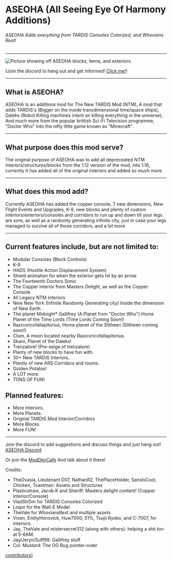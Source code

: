 <h1 id="aseoha-all-seeing-eye-of-harmony-additions-">ASEOHA (All Seeing Eye Of Harmony Additions)</h1>
<h6 id="aseoha-adds-everything-from-tardis-consoles-colorized-and-whovians-rest-">ASEOHA Adds everything from TARDIS Consoles Colorized, and Whovians Rest!</h6>
<hr>
<img src="https://media.forgecdn.net/attachments/1009/12/2024-11-06_00.png" alt="Picture showing off ASEOHA blocks, items, and exteriors.">
<p>(Join the discord to hang out and get informed! <a href="https://discord.gg/AAxEnCHQQd">Click me!</a>)</p>
<hr>
<h2 id="what-is-aseoha-">What is ASEOHA?</h2>
<p>ASEOHA Is an additions mod for The New TARDIS Mod (NTM), A mod that adds TARDIS&#39;s (Bigger on the inside transdimensional time/space ships), Daleks (Robot Killing machines intent on killing everything in the universe), And much more from the popular brittish Sci-Fi Television programme, &quot;Doctor Who&quot; Into the nifty little game known as &quot;Minecraft&quot;.</p>
<hr>
<h2 id="what-purpose-does-this-mod-serve-">What purpose does this mod serve?</h2>
<p>The original purpose of ASEOHA was to add all depreceated NTM interiors/structures/blocks from the 1.12 version of the mod, into 1.16, currently it has added all of the original interiors and added so much more.</p>
<hr>
<h2 id="what-does-this-mod-add-">What does this mod add?</h2>
<p>Currently ASEOHA has added the copper console, 7 new dimensions, New Flight Events and Upgrades, K-9, new blocks and plenty of custom interiors/exteriors/consoles and corridors to run up and down till your legs are sore, as well as a randomly generating infinite city, just in case your legs managed to survive all of those corridors, and a lot more</p>
<hr>
<h2 id="current-features-include-but-are-not-limited-to-">Current features include, but are not limited to:</h2>
<ul>
<li>Modular Consoles (Block Controls)</li>
<li>K-9</li>
<li>HADS (Hostile Action Displacement System)</li>
<li>Shield animation for when the exterior gets hit by an arrow</li>
<li>The Fourteenth Doctors Sonic</li>
<li>The Copper interior from Masters Delight, as well as the Copper Console</li>
<li>All Legacy NTM Interiors</li>
<li>New New York (Infinite Randomly Generating city) Inside the dimension of New Earth.</li>
<li>The planet Midnight* Gallifrey (A Planet from &quot;Doctor Who&quot;) Home Planet of the Time Lords (Time Lords Coming Soon!)</li>
<li>Raxicoricofallapitorius, Home planet of the Slitheen (Slitheen coming soon!)</li>
<li>Clom, A moon located nearby Raxicoricofallapitorius.</li>
<li>Skaro, Planet of the Daleks!</li>
<li>Trenzalore! (Pre-seige of trenzalore)</li>
<li>Plenty of new blocks to have fun with.</li>
<li>30+ New TARDIS Interiors.</li>
<li>Plently of new ARS Corridors and rooms.</li>
<li>Golden Potatos!</li>
<li>A LOT more.</li>
<li>TONS OF FUN!</li>
</ul>
<h2 id="planned-features-">Planned features:</h2>
<ul>
<li>More Interiors.    </li>
<li>More Planets.    </li>
<li>Original TARDIS Mod Interior/Corridors    </li>
<li>More Blocks    </li>
<li>More FUN! </li>
</ul>
<hr>
<p>Join the discord to add suggestions and discuss things and just hang out! <a href="https://discord.gg/AAxEnCHQQd">ASEOHA Discord</a></p>
<p>Or join the <a href="https://discord.com/channels/275448849693278220/1244661588112179342">ModDevCafe</a> And talk about it there!</p>
<p>Credits:</p>
<ul>
<li>TheDvasia, Lieutenant D07, NathanR2, ThePlaceHolder, SansIsCool, Chicken, Toastman: Assets and Structures</li>
<li>Plasticstraw, Jacob.K and Sheriff: Masters delight content! (Copper interior/Console)  </li>
<li>VladStrDm for TARDIS Consoles Colorized</li>
<li>Loqor for the Wall-E Model</li>
<li>TheVale for WhoviansRest and multiple assets</li>
<li>Vixen, EntityHonsvick, Huw7000, 51%, Tsujii Ryoko, and C-7007, for interiors.  </li>
<li>Jay, TheVale and mistersecret312 (along with others): helping a shit ton at 5-6AM.</li>
<li>Jay/Jeryn/Suff99: Gallifrey stuff  </li>
<li>Col. Mustard: The OG Bug pointer-outer</li>
</ul>


[contributors]([https://contrib.rocks/image?repo=corentinth/it-tools&refresh=1](https://contrib.rocks/image?repo=WallaceHesselmeister/Aseoha))]
